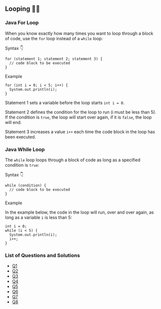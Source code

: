 ## Looping 👩‍💻

### Java For Loop

When you know exactly how many times you want to loop through a block of code, use the `for` loop instead of a `while` loop:

Syntax 👇

```
for (statement 1; statement 2; statement 3) {
  // code block to be executed
}
```

Example

```
for (int i = 0; i < 5; i++) {
  System.out.println(i);
}
```

Statement 1 sets a variable before the loop starts `int i = 0`.

Statement 2 defines the condition for the loop to run (i must be less than 5). If the condition is `true`, the loop will start over again, if it is `false`, the loop will end.

Statement 3 increases a value `i++` each time the code block in the loop has been executed.

### Java While Loop

The `while` loop loops through a block of code as long as a specified condition is `true`:

Syntax 👇

```
while (condition) {
  // code block to be executed
}
```

Example

In the example below, the code in the loop will run, over and over again, as long as a variable `i` is less than 5:

```
int i = 0;
while (i < 5) {
  System.out.println(i);
  i++;
}
```

### List of Questions and Solutions

- [Q1]()
- [Q2]()
- [Q3]()
- [Q4]()
- [Q5]()
- [Q6]()
- [Q7]()
- [Q8]()
